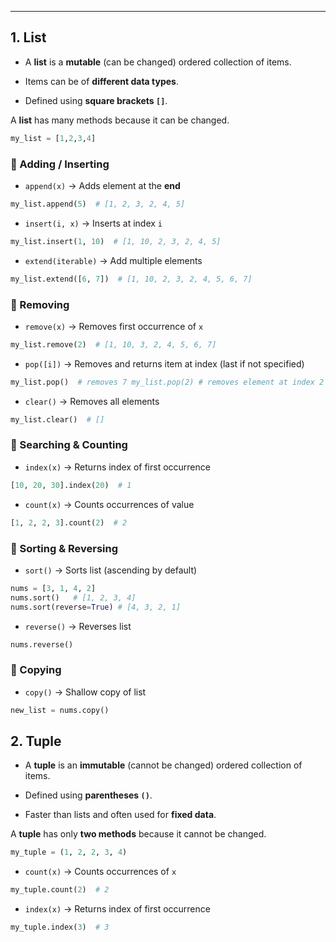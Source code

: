
---
## 1. **List**

- A **list** is a **mutable** (can be changed) ordered collection of items.
    
- Items can be of **different data types**.
    
- Defined using **square brackets `[]`**.

A **list** has many methods because it can be changed.

```python
my_list = [1,2,3,4]
```

### 🔹 Adding / Inserting

- `append(x)` → Adds element at the **end**
    
```python
my_list.append(5)  # [1, 2, 3, 2, 4, 5]
```
    
- `insert(i, x)` → Inserts at index `i`
    
```python
my_list.insert(1, 10)  # [1, 10, 2, 3, 2, 4, 5]
```
    
- `extend(iterable)` → Add multiple elements
    
```python
my_list.extend([6, 7])  # [1, 10, 2, 3, 2, 4, 5, 6, 7]
```

### 🔹 Removing

- `remove(x)` → Removes first occurrence of `x`
    
```python
my_list.remove(2)  # [1, 10, 3, 2, 4, 5, 6, 7]
```
    
- `pop([i])` → Removes and returns item at index (last if not specified)
    
```python
my_list.pop()  # removes 7 my_list.pop(2) # removes element at index 2
```
    
- `clear()` → Removes all elements
    
```python
my_list.clear()  # []
```

### 🔹 Searching & Counting

- `index(x)` → Returns index of first occurrence
    
```python
[10, 20, 30].index(20)  # 1
```
    
- `count(x)` → Counts occurrences of value
    
```python
[1, 2, 2, 3].count(2)  # 2
```

### 🔹 Sorting & Reversing

- `sort()` → Sorts list (ascending by default)
    
```python
nums = [3, 1, 4, 2] 
nums.sort()   # [1, 2, 3, 4]
nums.sort(reverse=True) # [4, 3, 2, 1]
```
    
- `reverse()` → Reverses list
    
```python
nums.reverse()
```

### 🔹 Copying

- `copy()` → Shallow copy of list
    
```python
new_list = nums.copy()
```

## 2. **Tuple**

- A **tuple** is an **immutable** (cannot be changed) ordered collection of items.
    
- Defined using **parentheses `()`**.
    
- Faster than lists and often used for **fixed data**.

A **tuple** has only **two methods** because it cannot be changed.

```python
my_tuple = (1, 2, 2, 3, 4)
```

- `count(x)` → Counts occurrences of `x`
    
```python
my_tuple.count(2)  # 2
```
    
- `index(x)` → Returns index of first occurrence
    
```python
my_tuple.index(3)  # 3
```


